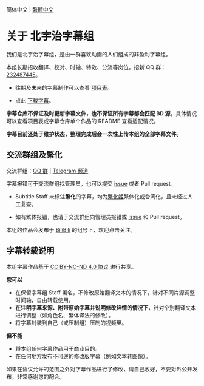 简体中文 | [繁體中文](README_TC.md)

# 关于 北宇治字幕组

我们是北宇治字幕组，是由一群喜欢动画的人们组成的非盈利字幕组。

本组长期招收翻译、校对、时轴、特效、分流等岗位，招新 QQ 群：[232487445](http://qm.qq.com/cgi-bin/qm/qr?_wv=1027&k=ED0Qrm-TRS5mtfTQwrFMBQEtsrVyqAQg&authKey=fov%2FXdbhFFvjnKwZX3u7xGkY7LwlfIaplbcLu64Zbcrv2hxHAxuj2aqjDhSlQba7&noverify=0&group_code=232487445)。

- 往期及未来的字幕制作可以查看 [项目表](https://github.com/orgs/Kitauji-Sub/projects/2)。

- 点此 [下载字幕](https://github.com/Kitauji-Sub/Subtitles)。

**字幕仓库不保证及时更新字幕文件，也不保证所有字幕都会匹配 BD 源**，具体情况可以查看项目表或字幕仓库单个作品的 README 查看适配情况。

**字幕目前还处于维护状态，整理完成后会一次性上传本组的全部字幕文件。**



## 交流群组及繁化

交流群组：[QQ 群](http://qm.qq.com/cgi-bin/qm/qr?_wv=1027&k=weGDsYABreoexFlpa-C6_65nS7G_Ahkd&authKey=PP0WvvIWmtNHpeUPVlLW%2FvKspwOJWjKTr1EyDEEhPrt0zc1kyKgIdx3Ec9yped%2BJ&noverify=0&group_code=884738299) | [Telegram 频道](https://t.me/KitaUji)

字幕报错可于交流群组找管理员，也可以提交 [issue](https://github.com/Kitauji-Sub/Subtitles/issues) 或者 Pull request。

- Subtitle Staff 未标注**繁化**的字幕，均为[繁化姬](https://zhconvert.org/)繁体化或台湾化，且未经过人工复查。

- 如有繁体报错，也请于交流群组向管理员报错或 [issue](https://github.com/Kitauji-Sub/Subtitles/issues) 和 Pull request。

本组的作品会发布于 [BiliBili](https://space.bilibili.com/3546697424702177) 的组号上，欢迎点击关注。



## 字幕转载说明

本组字幕作品基于 [CC BY-NC-ND 4.0 协议](https://creativecommons.org/licenses/by-nc-nd/4.0/) 进行共享。

**您可以**

- 在保留字幕组 Staff 署名，不修改原始翻译文本的情况下，针对不同片源调整时间轴，自由转载使用。
- **在注明字幕来源、附带原始字幕并说明修改详情的情况下**，针对个别翻译文本进行调整（如角色名、繁体译法的修改）。
- 将字幕封装到自己（或压制组）压制的视频里。

**但不能**

- 将本组任何字幕作品用于商业目的。
- 在任何地方发布不可逆的修改版字幕（例如文本转图像）。


如果在协议允许的范围之外对字幕作品进行了修改，请自己收好，不要对外公开发布，非常感谢您的配合。